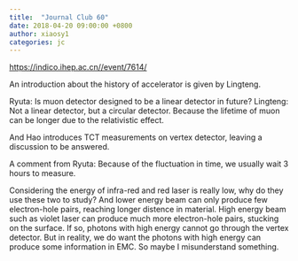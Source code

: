 ```yaml
---
title:  "Journal Club 60"
date: 2018-04-20 09:00:00 +0800
author: xiaosy1
categories: jc
---
```


<https://indico.ihep.ac.cn//event/7614/>

An introduction about the history of accelerator is given by Lingteng. 

  Ryuta: Is muon detector designed to be a linear detector in future?
  Lingteng: Not a linear detector, but a circular detector. Because the lifetime of muon can be longer 
due to the relativistic effect.



And Hao introduces TCT measurements on vertex detector, leaving a discussion to be answered.

  A comment from Ryuta: Because of the fluctuation in time, we usually wait 3 hours to measure.

  Considering the energy of infra-red and red laser is really low, why do they use these two to study?
And lower energy beam can only produce few electron-hole pairs, reaching longer distence in material.
High energy beam such as violet laser can produce much more electron-hole pairs, stucking on the surface.
If so, photons with high energy cannot go through the vertex detector.
But in reality, we do want the photons with high energy can produce some information in EMC.
So maybe I misunderstand something.
